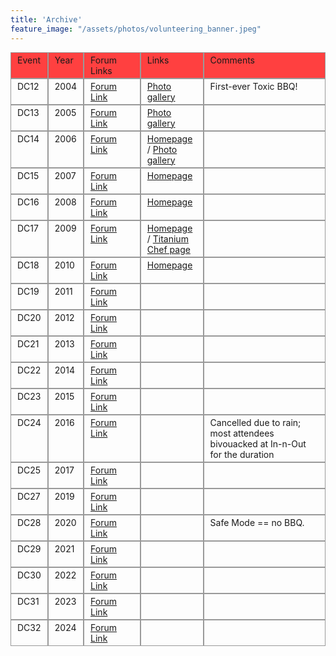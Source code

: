 ```yaml
---
title: 'Archive'
feature_image: "/assets/photos/volunteering_banner.jpeg"
---
```


<style type="text/css">

.div-table{
	display: table;
	width: 100%;
}
.table-row {
	display: table-row;
}
.table-heading {
	display: table-header-group;
}
.table-cell, .table-head {
	border: 1px solid #999999;
	display: table-cell;
	padding: 3px 10px;
}
.table-head {
	background-color: #FF4040;
	font-weight: italic;
}
.table-body {
	display: table-row-group;
}
.forum {
    width: 18%;
}
.links {
    width: 20%;
}

</style>

<div class="div-table">
<div class="table-body">
<div class="table-row">
<div class="table-head event">Event</div>
<div class="table-head year">Year</div>
<div class="table-head forum">Forum Links</div>
<div class="table-head links">Links</div>
<div class="table-head comments">Comments</div>
</div>
<div class="table-row">
<div class="table-cell">DC12</div>
<div class="table-cell">2004</div>
<div class="table-cell"><a href="https://forum.defcon.org/node/4541">Forum Link</a></div>
<div class="table-cell"><a href="https://web.archive.org/web/20070809063835/http://www.toxicbbq.com/photogallery/ToxicBBQ1/">Photo gallery</a></div>
<div class="table-cell">First-ever Toxic BBQ!</div>
</div>
<div class="table-row">
<div class="table-cell">DC13</div>
<div class="table-cell">2005</div>
<div class="table-cell"><a href="https://forum.defcon.org/node/523">Forum Link</a></div>
<div class="table-cell"><a href="https://web.archive.org/web/20070809064017/http://www.toxicbbq.com/photogallery/ToxicBBQ2/">Photo gallery</a></div>
<div class="table-cell">&nbsp;</div>
</div>
<div class="table-row">
<div class="table-cell">DC14</div>
<div class="table-cell">2006</div>
<div class="table-cell"><a href="https://forum.defcon.org/node/339">Forum Link</a></div>
<div class="table-cell"><a href="https://web.archive.org/web/20060616042958/http://www.toxicbbq.com:80/">Homepage</a> / <a href="https://web.archive.org/web/20070809024833/http://www.toxicbbq.com/photogallery/ToxicBBQ3/">Photo gallery</a></div>
<div class="table-cell">&nbsp;</div>
</div>
<div class="table-row">
<div class="table-cell">DC15</div>
<div class="table-cell">2007</div>
<div class="table-cell"><a href="https://forum.defcon.org/node/557">Forum Link</a></div>
<div class="table-cell"><a href="https://web.archive.org/web/20070821012050/http://www.toxicbbq.com/index.php">Homepage</a></div>
<div class="table-cell">&nbsp;</div>
</div>
<div class="table-row">
<div class="table-cell">DC16</div>
<div class="table-cell">2008</div>
<div class="table-cell"><a href="https://forum.defcon.org/node/413">Forum Link</a></div>
<div class="table-cell"><a href="https://web.archive.org/web/20081217013550/http://www.toxicbbq.com:80/">Homepage</a></div>
<div class="table-cell">&nbsp;</div>
</div>
<div class="table-row">
<div class="table-cell">DC17</div>
<div class="table-cell">2009</div>
<div class="table-cell"><a href="https://forum.defcon.org/node/430">Forum Link</a></div>
<div class="table-cell"><a href="https://web.archive.org/web/20090717111830/http://www.toxicbbq.com/index.php">Homepage</a> / <a href="https://web.archive.org/web/20090718120256/http://titaniumchef.toxicbbq.com/">Titanium Chef page</a></div>
<div class="table-cell">&nbsp;</div>
</div>
<div class="table-row">
<div class="table-cell">DC18</div>
<div class="table-cell">2010</div>
<div class="table-cell"><a href="https://forum.defcon.org/node/506">Forum Link</a></div>
<div class="table-cell"><a href="https://web.archive.org/web/20160514221618/http://toxicbbq.com/">Homepage</a></div>
<div class="table-cell">&nbsp;</div>
</div>
<div class="table-row">
<div class="table-cell">DC19</div>
<div class="table-cell">2011</div>
<div class="table-cell"><a href="https://forum.defcon.org/node/589">Forum Link</a></div>
<div class="table-cell">&nbsp;</div>
<div class="table-cell">&nbsp;</div>
</div>
<div class="table-row">
<div class="table-cell">DC20</div>
<div class="table-cell">2012</div>
<div class="table-cell"><a href="https://forum.defcon.org/node/645">Forum Link</a></div>
<div class="table-cell">&nbsp;</div>
<div class="table-cell">&nbsp;</div>
</div>
<div class="table-row">
<div class="table-cell">DC21</div>
<div class="table-cell">2013</div>
<div class="table-cell"><a href="https://forum.defcon.org/node/748">Forum Link</a></div>
<div class="table-cell">&nbsp;</div>
<div class="table-cell">&nbsp;</div>
</div>
<div class="table-row">
<div class="table-cell">DC22</div>
<div class="table-cell">2014</div>
<div class="table-cell"><a href="https://forum.defcon.org/node/14932">Forum Link</a></div>
<div class="table-cell">&nbsp;</div>
<div class="table-cell">&nbsp;</div>
</div>
<div class="table-row">
<div class="table-cell">DC23</div>
<div class="table-cell">2015</div>
<div class="table-cell"><a href="https://forum.defcon.org/node/220748">Forum Link</a></div>
<div class="table-cell">&nbsp;</div>
<div class="table-cell">&nbsp;</div>
</div>
<div class="table-row">
<div class="table-cell">DC24</div>
<div class="table-cell">2016</div>
<div class="table-cell"><a href="https://forum.defcon.org/node/223494">Forum Link</a></div>
<div class="table-cell">&nbsp;</div>
<div class="table-cell">Cancelled due to rain; most attendees bivouacked at In-n-Out for the duration</div>
</div>
<div class="table-row">
<div class="table-cell">DC25</div>
<div class="table-cell">2017</div>
<div class="table-cell"><a href="https://forum.defcon.org/node/226062">Forum Link</a></div>
<div class="table-cell">&nbsp;</div>
<div class="table-cell">&nbsp;</div>
</div>
<div class="table-row">
<div class="table-cell">DC27</div>
<div class="table-cell">2019</div>
<div class="table-cell"><a href="https://forum.defcon.org/node/228155">Forum Link</a></div>
<div class="table-cell">&nbsp;</div>
<div class="table-cell">&nbsp;</div>
</div>
<div class="table-row">
<div class="table-cell">DC28</div>
<div class="table-cell">2020</div>
<div class="table-cell"><a href="https://forum.defcon.org/node/231400">Forum Link</a></div>
<div class="table-cell">&nbsp;</div>
<div class="table-cell">Safe Mode == no BBQ.</div>
</div>
<div class="table-row">
<div class="table-cell">DC29</div>
<div class="table-cell">2021</div>
<div class="table-cell"><a href="https://forum.defcon.org/node/236426">Forum Link</a></div>
<div class="table-cell">&nbsp;</div>
<div class="table-cell">&nbsp;</div>
</div>
<div class="table-row">
<div class="table-cell">DC30</div>
<div class="table-cell">2022</div>
<div class="table-cell"><a href="https://forum.defcon.org/node/240980">Forum Link</a></div>
<div class="table-cell">&nbsp;</div>
<div class="table-cell">&nbsp;</div>
</div>
<div class="table-row">
<div class="table-cell">DC31</div>
<div class="table-cell">2023</div>
<div class="table-cell"><a href="https://forum.defcon.org/node/244836">Forum Link</a></div>
<div class="table-cell">&nbsp;</div>
<div class="table-cell">&nbsp;</div>
</div>
<div class="table-row">
<div class="table-cell">DC32</div>
<div class="table-cell">2024</div>
<div class="table-cell"><a href="https://forum.defcon.org/node/249587">Forum Link</a></div>
<div class="table-cell">&nbsp;</div>
<div class="table-cell">&nbsp;</div>
</div>
</div>
</div>

<br>
